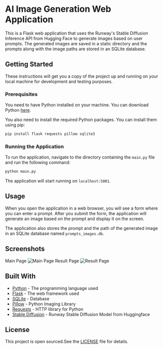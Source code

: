 
# AI Image Generation Web Application

This is a Flask web application that uses the Runway's Stable Diffusion Inference API from Hugging Face to generate images based on user prompts. The generated images are saved in a static directory and the prompts along with the image paths are stored in an SQLite database.

## Getting Started

These instructions will get you a copy of the project up and running on your local machine for development and testing purposes.

### Prerequisites

You need to have Python installed on your machine. You can download Python [here](https://www.python.org/downloads/).

You also need to install the required Python packages. You can install them using pip:

```bash
pip install flask requests pillow sqlite3
```

### Running the Application

To run the application, navigate to the directory containing the `main.py` file and run the following command:

```bash
python main.py
```

The application will start running on `localhost:5001`.

## Usage

When you open the application in a web browser, you will see a form where you can enter a prompt. After you submit the form, the application will generate an image based on the prompt and display it on the screen.

The application also stores the prompt and the path of the generated image in an SQLite database named `prompts_images.db`.

## Screenshots
Main Page
![Main Page](screenshots/main_page.png)
Result Page
![Result Page](screenshots/response_page.png)

## Built With

* [Python](https://www.python.org/) - The programming language used
* [Flask](https://flask.palletsprojects.com/) - The web framework used
* [SQLite](https://www.sqlite.org/index.html) - Database
* [Pillow](https://pillow.readthedocs.io/en/stable/) - Python Imaging Library
* [Requests](https://docs.python-requests.org/en/latest/) - HTTP library for Python
* [Stable Diffusion](https://huggingface.co/runwayml/stable-diffusion-v1-5) - Runway Stable Diffusion Model from Huggingface

## License

This project is open sourced.See the [LICENSE](LICENSE) file for details.
```
